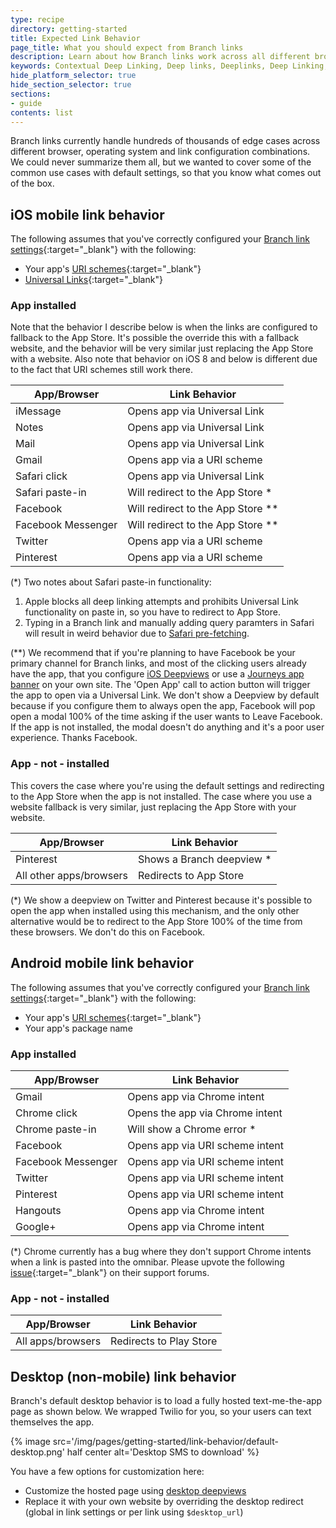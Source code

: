 ```yaml
---
type: recipe
directory: getting-started
title: Expected Link Behavior
page_title: What you should expect from Branch links
description: Learn about how Branch links work across all different browsers and platforms.
keywords: Contextual Deep Linking, Deep links, Deeplinks, Deep Linking, Deeplinking, Deferred Deep Linking, Deferred Deeplinking, Google App Indexing, Google App Invites, Apple Universal Links, Apple Spotlight Search, Facebook App Links, AppLinks, Deepviews, Deep views, Documentation, Docs, How to
hide_platform_selector: true
hide_section_selector: true
sections:
- guide
contents: list
---
```


Branch links currently handle hundreds of thousands of edge cases across different browser, operating system and link configuration combinations. We could never summarize them all, but we wanted to cover some of the common use cases with default settings, so that you know what comes out of the box.

## iOS mobile link behavior

The following assumes that you've correctly configured your [Branch link settings](https://dashboard.branch.io/settings/link){:target="_blank"} with the following:

- Your app's [URI schemes]({{base.url}}/getting-started/sdk-integration-guide/advanced/ios#register-a-uri-scheme){:target="_blank"}
- [Universal Links]({{base.url}}/getting-started/universal-app-links/guide/ios/){:target="_blank"}

### App installed

Note that the behavior I describe below is when the links are configured to fallback to the App Store. It's possible the override this with a fallback website, and the behavior will be very similar just replacing the App Store with a website. Also note that behavior on iOS 8 and below is different due to the fact that URI schemes still work there.

| App/Browser | Link Behavior
| --- | ---
| iMessage | Opens app via Universal Link
| Notes | Opens app via Universal Link
| Mail | Opens app via Universal Link
| Gmail | Opens app via a URI scheme
| Safari click | Opens app via Universal Link
| Safari paste-in | Will redirect to the App Store *
| Facebook | Will redirect to the App Store ** 
| Facebook Messenger | Will redirect to the App Store **
| Twitter | Opens app via a URI scheme
| Pinterest | Opens app via a URI scheme

(*) Two notes about Safari paste-in functionality: 

1. Apple blocks all deep linking attempts and prohibits Universal Link functionality on paste in, so you have to redirect to App Store.
2. Typing in a Branch link and manually adding query paramters in Safari will result in weird behavior due to [Safari pre-fetching](http://stackoverflow.com/a/37358674/5394680).

(**) We recommend that if you're planning to have Facebook be your primary channel for Branch links, and most of the clicking users already have the app, that you configure [iOS Deepviews]({{base.url}}/features/deepviews/guide/ios/) or use a [Journeys app banner]({{base.url}}/features/journeys/overview/) on your own site. The 'Open App' call to action button will trigger the app to open via a Universal Link. We don't show a Deepview by default because if you configure them to always open the app, Facebook will pop open a modal 100% of the time asking if the user wants to Leave Facebook. If the app is not installed, the modal doesn't do anything and it's a poor user experience. Thanks Facebook.

### App - not - installed

This covers the case where you're using the default settings and redirecting to the App Store when the app is not installed. The case where you use a website fallback is very similar, just replacing the App Store with your website.

| App/Browser | Link Behavior
| --- | ---
| Pinterest | Shows a Branch deepview *
| All other apps/browsers | Redirects to App Store

(*) We show a deepview on Twitter and Pinterest because it's possible to open the app when installed using this mechanism, and the only other alternative would be to redirect to the App Store 100% of the time from these browsers. We don't do this on Facebook.

## Android mobile link behavior

The following assumes that you've correctly configured your [Branch link settings](https://dashboard.branch.io/settings/link){:target="_blank"} with the following:

- Your app's [URI schemes]({{base.url}}/getting-started/sdk-integration-guide/advanced/android#register-a-uri-scheme){:target="_blank"}
- Your app's package name

### App installed

| App/Browser | Link Behavior
| --- | ---
| Gmail | Opens app via Chrome intent
| Chrome click | Opens the app via Chrome intent
| Chrome paste-in | Will show a Chrome error *
| Facebook | Opens app via URI scheme intent
| Facebook Messenger | Opens app via URI scheme intent
| Twitter | Opens app via URI scheme intent
| Pinterest | Opens app via URI scheme intent
| Hangouts | Opens app via Chrome intent
| Google+ | Opens app via Chrome intent

(*) Chrome currently has a bug where they don't support Chrome intents when a link is pasted into the omnibar. Please upvote the following [issue](https://bugs.chromium.org/p/chromium/issues/detail?id=638672){:target="_blank"} on their support forums. 

### App - not - installed

| App/Browser | Link Behavior
| --- | ---
| All apps/browsers | Redirects to Play Store

## Desktop (non-mobile) link behavior

Branch's default desktop behavior is to load a fully hosted text-me-the-app page as shown below. We wrapped Twilio for you, so your users can text themselves the app.

{% image src='/img/pages/getting-started/link-behavior/default-desktop.png' half center alt='Desktop SMS to download' %}

You have a few options for customization here:

- Customize the hosted page using [desktop deepviews]({{base.url}}/features/deepviews/guide/)
- Replace it with your own website by overriding the desktop redirect (global in link settings or per link using `$desktop_url`)